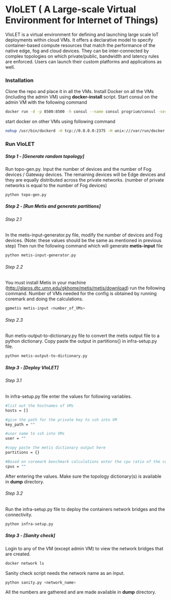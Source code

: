 # VIoLET ( A Large-scale Virtual Environment for Internet of Things)

VIoLET is a virtual environment for defining and launching large scale IoT deployments within cloud VMs. It offers a declarative model to specify container-based compute resources that match the performance of the native edge, fog and cloud devices. They can be inter-connected by complex topologies on which private/public, bandwidth and latency rules are enforced. Users can launch their custom platforms and applications as well.

### Installation
Clone the repo and place it in all the VMs. Install Docker on all the VMs (including the admin VM) using **docker-install** script. 
Start consul on the admin VM with the following command
```sh
docker run -d -p 8500:8500 -h consul --name consul progrium/consul -server -bootstrap
```
start docker on other VMs using following command
```sh
nohup /usr/bin/dockerd -H tcp://0.0.0.0:2375 -H unix:///var/run/docker.sock --cluster-advertise <host VM ip_address>:2375 --cluster-store consul://<address of the machine running consul>:8500 &
```
### Run VIoLET

##### Step 1 - [Generate random topology]
Run topo-gen.py. Input the number of devices and the number of Fog devices / Gateway devices. The remaining devices will be Edge devices and they are equally distributed across the private networks. (number of private networks is equal to the number of Fog devices)
```sh
python topo-gen.py
```

##### Step 2 - [Run Metis and generate partitions]
###### Step 2.1
In the metis-input-generator.py file, modify the number of devices and Fog devices. (Note: these values should be the same as mentioned in previous step) Then run the following command which will generate **metis-input** file
```sh
python metis-input-generator.py
```
###### Step 2.2
You must install Metis in your machine (http://glaros.dtc.umn.edu/gkhome/metis/metis/download)
run the following command. Number of VMs needed for the config is obtained by running coremark and doing the calculations.
```sh
gpmetis metis-input <number_of_VMs>
```
###### Step 2.3
Run metis-output-to-dictionary.py file to convert the metis output file to a python dictionary. Copy paste the output in partitions{} in infra-setup.py file.
```sh
python metis-output-to-dictionary.py
```
##### Step 3 - [Deploy VIoLET]
###### Step 3.1
In infra-setup.py file enter the values for following variables.
```sh
#list out the hostnames of VMs
hosts = [] 

#give the path for the private key to ssh into VM
key_path = "" 

#user name to ssh into VMs
user = ""

#copy paste the metis dictionary output here
partitions = {}

#Based on coremark benchmark calculations enter the cpu ratio of the container wrt to host VMs.
cpus = ""
```
After entering the values. Make sure the topology dictionary(s) is available in **dump** directory.

###### Step 3.2
Run the infra-setup.py file to deploy the containers network bridges and the connectivity.
```sh
python infra-setup.py
```
##### Step 3 - [Sanity check]
Login to any of the VM (except admin VM) to view the network bridges that are created.
```sh
docker network ls
```
Sanity check script needs the network name as an input.
```sh
python sanity.py <network_name>
```
All the numbers are gathered and are made available in **dump** directory.
